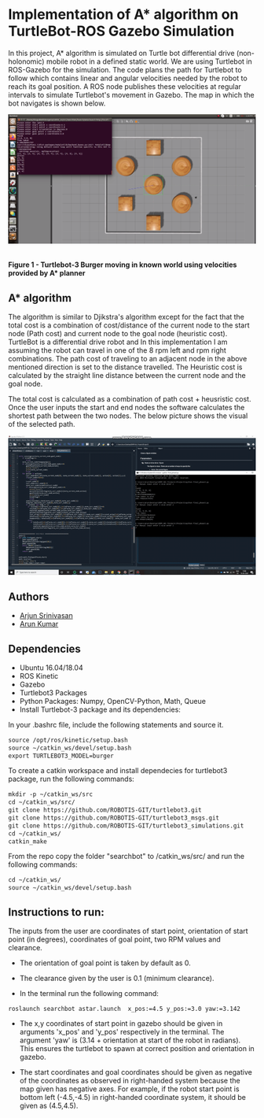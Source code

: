 # Implementation of A* algorithm on TurtleBot-ROS Gazebo Simulation

In this project, A* algorithm is simulated on Turtle bot differential drive (non-holonomic) mobile robot in a defined static world. We are using Turtlebot in ROS-Gazebo for the simulation. The code plans the path for Turtlebot to follow which  contains linear and angular velocities needed by the robot to reach its goal position. A ROS node publishes these velocities at regular 
intervals to simulate Turtlebot's movement in Gazebo. The map in which the bot navigates is shown below.

<p align="center">
  <p align="center"><img src="astar.png"></p>
  <br><b>Figure 1 - Turtlebot-3 Burger moving in known world using velocities provided by A* planner</b><br>
</p>

## A* algorithm

The algorithm is similar to Djikstra's algorithm except for the fact that the total cost is a combination of cost/distance of the current node to the start node (Path cost) and current node to the goal node (heuristic cost). TurtleBot is a differential drive robot and In this implementation I am assuming the robot can travel in one of the 8 rpm left and rpm right combinations. The path cost of traveling to an adjacent node in the above mentioned direction is set to the distance travelled. The Heuristic cost is calculated by the straight line distance between the current node and the goal node. 

The total cost is calculated as a combination of path cost + heusristic cost.
Once the user inputs the start and end nodes the software calculates the shortest path between the two nodes. The below picture shows the visual of the selected path. 

![Visualisation of A* path generation](/Astar.gif)


## Authors

- [Arjun Srinivasan](https://github.com/aarjunsrinivasan)
- [Arun Kumar](https://github.com/akdhandy)


## Dependencies

- Ubuntu 16.04/18.04
- ROS Kinetic
- Gazebo
- Turtlebot3 Packages
- Python Packages: Numpy, OpenCV-Python, Math, Queue
- Install Turtlebot-3 package and its dependencies:

In your .bashrc file, include the following statements and source it.

```
source /opt/ros/kinetic/setup.bash
source ~/catkin_ws/devel/setup.bash
export TURTLEBOT3_MODEL=burger
```

To create a catkin workspace and install dependecies for turtlebot3 package, run the following commands:
```
mkdir -p ~/catkin_ws/src
cd ~/catkin_ws/src/
git clone https://github.com/ROBOTIS-GIT/turtlebot3.git
git clone https://github.com/ROBOTIS-GIT/turtlebot3_msgs.git
git clone https://github.com/ROBOTIS-GIT/turtlebot3_simulations.git
cd ~/catkin_ws/
catkin_make
```

From the repo copy the folder "searchbot" to /catkin_ws/src/ and run the following commands:
```
cd ~/catkin_ws/
source ~/catkin_ws/devel/setup.bash
```
## Instructions to run:

The inputs from the user are coordinates of start point, orientation of start point (in degrees), coordinates of goal point, two RPM values and clearance.

- The orientation of goal point is taken by default as 0.

- The clearance given by the user is 0.1 (minimum clearance).

- In the terminal run the following command:

```
roslaunch searchbot astar.launch  x_pos:=4.5 y_pos:=3.0 yaw:=3.142
```

- The x,y coordinates of start point in gazebo should be given in arguments 'x_pos' and 'y_pos' respectively in the terminal. The argument 'yaw' is (3.14 +    orientation at start of the robot in radians). This ensures the turtlebot to spawn at correct position and orientation in gazebo.

- The start coordinates and goal coordinates should be given as negative of the coordinates as observed in right-handed system because the map given has negative axes. For example, if the robot start point is bottom left (-4.5,-4.5) in right-handed coordinate system, it should be given as (4.5,4.5).






